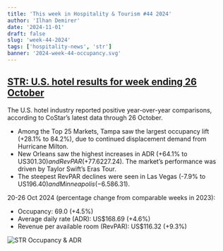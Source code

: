```yaml
---
title: 'This week in Hospitality & Tourism #44 2024'
author: 'Ilhan Demirer'
date: '2024-11-01'
draft: false
slug: 'week-44-2024'
tags: ['hospitality-news', 'str']
banner: '2024-week-44-occupancy.svg'
---
```


## [STR: U.S. hotel results for week ending 26 October](https://str.com/press-release/us-hotel-results-week-ending-26-october)

The U.S. hotel industry reported positive year-over-year comparisons, according to CoStar’s latest data through 26 October.

- Among the Top 25 Markets, Tampa saw the largest occupancy lift (+28.1% to 84.2%), due to continued displacement demand from Hurricane Milton.
- New Orleans saw the highest increases in ADR (+64.1% to US$301.30) and RevPAR (+77.6% to US$227.24). The market’s performance was driven by Taylor Swift’s Eras Tour.
- The steepest RevPAR declines were seen in Las Vegas (-7.9% to US$196.40) and Minneapolis (-6.5% to US$86.31).

20-26 Oct 2024 (percentage change from comparable weeks in 2023):

- Occupancy: 69.0 (+4.5%)
- Average daily rate (ADR): US$168.69 (+4.6%)
- Revenue per available room (RevPAR): US$116.32 (+9.3%)

![STR Occupancy & ADR](/images/blogimages/2024-week-44-occupancy.svg)
